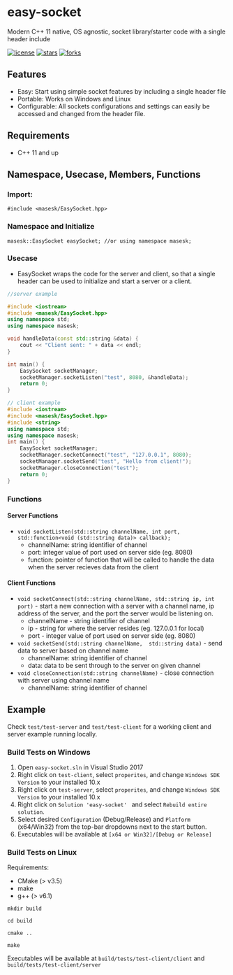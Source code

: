 # easy-socket
Modern C++ 11 native, OS agnostic, socket library/starter code with a single header include

[![license](https://img.shields.io/github/license/masesk/easy-socket.svg)](https://github.com/masesk/easy-socket/blob/master/LICENSE)
[![stars](https://img.shields.io/github/stars/masesk/easy-socket.svg?style=social)](https://github.com/masesk/easy-socket/stargazers)
[![forks](https://img.shields.io/github/forks/masesk/easy-socket?style=social)](https://github.com/masesk/easy-socket/network/members)

## Features
* Easy: Start using simple socket features by including a single header file
* Portable: Works on Windows and Linux
* Configurable: All sockets configurations and settings can easily be accessed and changed from the header file.

## Requirements
* C++ 11 and up

## Namespace, Usecase, Members, Functions

### Import:
```
#include <masesk/EasySocket.hpp>
```

### Namespace and Initialize

```
masesk::EasySocket easySocket; //or using namespace masesk;
```

### Usecase

* EasySocket wraps the code for the server and client, so that a single header can be used to initialize and start a server or a client.
```cpp
//server example 

#include <iostream>
#include <masesk/EasySocket.hpp>
using namespace std;
using namespace masesk;

void handleData(const std::string &data) {
	cout << "Client sent: " + data << endl;
}

int main() {
	EasySocket socketManager;
	socketManager.socketListen("test", 8080, &handleData);
	return 0;
}
```

```cpp
// client example
#include <iostream>
#include <masesk/EasySocket.hpp>
#include <string>
using namespace std;
using namespace masesk;
int main() {
	EasySocket socketManager;
	socketManager.socketConnect("test", "127.0.0.1", 8080);
	socketManager.socketSend("test", "Hello from client!");
	socketManager.closeConnection("test");
	return 0;
}
```

### Functions

#### Server Functions

* `void socketListen(std::string channelName, int port, std::function<void (std::string data)> callback);` 
    * channelName: string identifier of channel
    * port: integer value of port used on server side (eg. 8080)
    * function: pointer of function that will be called to handle the data when the server recieves data from the client

#### Client Functions

* `void socketConnect(std::string channelName, std::string ip, int port)` - start a new connection with a server with a channel name, ip address of the server, and the port the server would be listening on.
    * channelName - string identifier of channel
    * ip - string for where the server resides (eg. 127.0.0.1 for local)
    * port - integer value of port used on server side (eg. 8080)
* `void socketSend(std::string channelName,  std::string data)` - send data to server based on channel name
    * channelName: string identifier of channel
    * data: data to be sent through to the server on given channel
* `void closeConnection(std::string channelName)`  - close connection with server using channel name
    * channelName: string identifier of channel

## Example
Check `test/test-server` and `test/test-client` for a working client and server example running locally.

### Build Tests on Windows
1. Open `easy-socket.sln` in Visual Studio 2017
2. Right click on `test-client`, select `properites`, and change `Windows SDK Version` to your installed 10.x
3. Right click on `test-server`, select `properites`, and change `Windows SDK Version` to your installed 10.x
4. Right click on ```Solution 'easy-socket' ``` and select `Rebuild entire solution`.
5. Select desired `Configuration` (Debug/Release) and `Platform` (x64/Win32) from the top-bar dropdowns next to the start button.
6. Executables will be available at `[x64 or Win32]/[Debug or Release]`

### Build Tests on Linux

Requirements: 
* CMake (> v3.5)
* make
* g++ (> v6.1)

```
mkdir build
```
```
cd build
```
```
cmake ..
```
```
make
```

Executables will be available at `build/tests/test-client/client` and `build/tests/test-client/server`
